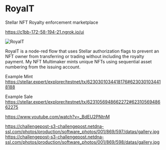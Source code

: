 # RoyalT
Stellar NFT Royalty enforcement marketplace

https://c1bb-172-58-194-21.ngrok.io/ui

![RoyalT](https://gateway.pinata.cloud/ipfs/QmbsrpLc7faqpc4U2VRfAEyLpCaF1mRoQcwaRxXS4YC6Rr)


RoyalT is a node-red flow that uses Stellar authorization flags to prevent an NFT owner from transferring or trading without including the royalty payment.
My NFT Multimaker mints unique NFTs using sequential asset numbering from the issuing account.

Example Mint
https://stellar.expert/explorer/testnet/tx/6230301034418176#6230301034418188

Example Sale
https://stellar.expert/explorer/testnet/tx/6231056948662272#6231056948662275

https://www.youtube.com/watch?v=_BdEU2PNtnM

https://challengepost-s3-challengepost.netdna-ssl.com/photos/production/software_photos/001/869/597/datas/gallery.jpg
https://challengepost-s3-challengepost.netdna-ssl.com/photos/production/software_photos/001/869/598/datas/gallery.jpg
